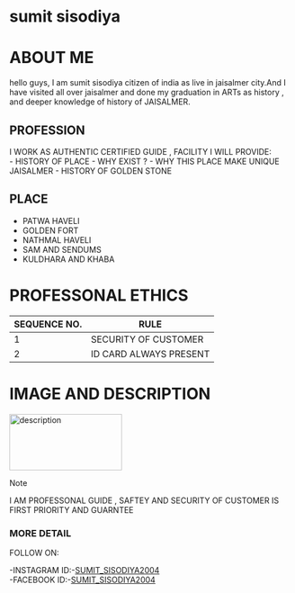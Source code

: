 # sumit sisodiya
# ABOUT ME
hello guys, I am sumit sisodiya citizen of india as live in jaisalmer city.And I have visited all over jaisalmer and done my graduation in ARTs as history  , and deeper knowledge of history of JAISALMER.
## PROFESSION 
I WORK AS AUTHENTIC CERTIFIED GUIDE , FACILITY I WILL PROVIDE: <br>
	- HISTORY OF PLACE 
	- WHY EXIST ? 
        - WHY THIS PLACE MAKE UNIQUE JAISALMER 
        - HISTORY OF GOLDEN STONE 
## PLACE 
 - PATWA HAVELI 
 - GOLDEN FORT  
 - NATHMAL HAVELI 
 - SAM AND SENDUMS 
 - KULDHARA AND KHABA 
 
# PROFESSONAL ETHICS 
 |SEQUENCE NO.|     RULE             |
 |------------|----------------------|              
 |  1         |SECURITY OF CUSTOMER  |
 |  2         |ID CARD ALWAYS PRESENT|
# IMAGE AND DESCRIPTION
<img src="https://www.thestatesman.com/wp-content/uploads/2019/04/honey-singh.png" alt="description" width="200" height="100">
     
>[!NOTE]
>I AM PROFESSONAL GUIDE , SAFTEY AND SECURITY OF CUSTOMER IS FIRST PRIORITY AND GUARNTEE 

### MORE DETAIL
FOLLOW ON:

-INSTAGRAM ID:-[SUMIT_SISODIYA2004](https://www.instagram.com/sumit_sisodeya_/) <br>
-FACEBOOK ID:-[SUMIT_SISODIYA2004](https://www.instagram.com/sumit_sisodeya_/)




